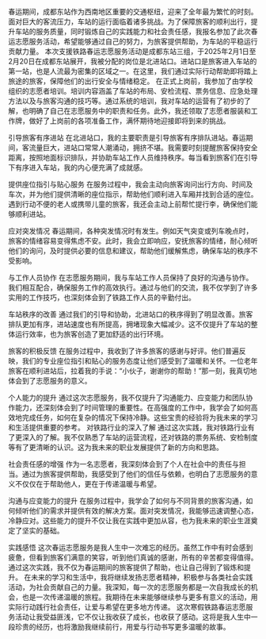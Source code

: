 春运期间，成都东站作为西南地区重要的交通枢纽，迎来了全年最为繁忙的时刻。面对巨大的客流压力，车站的运行面临着诸多挑战。为了保障旅客的顺利出行，提升车站的服务质量，同时锻炼自己的实践能力和社会责任感，我报名参加了此次春运志愿服务活动，希望能够通过自己的努力，为旅客提供帮助，为车站的平稳运行贡献力量。
本次支援铁路春运志愿服务活动是成都东站三组，于2025年2月1日至2月20日在成都东站展开，我被分配的岗位是北进站口。进站口是旅客进入车站的第一站，也是人流最为密集的区域之一。在这里，我们通过实际行动帮助即将踏上旅途的旅客，保障他们的出行安全与情绪稳定。
在正式上岗前，我参加了由学校组织的志愿者培训。培训内容涵盖了车站的布局、安检流程、票务信息、应急处理方法以及与旅客沟通的技巧等。通过系统的培训，我对车站的运营有了初步的了解，也明确了自己在志愿服务中的职责和任务。此外，我还领取了志愿者服装和工作牌，做好了上岗前的各项准备工作，满怀期待地迎接即将到来的挑战。

引导旅客有序进站
在北进站口，我的主要职责是引导旅客有序排队进站。春运期间，客流量巨大，进站口常常人潮涌动，拥挤不堪。我需要时刻提醒旅客保持安全距离，按照地面标识排队，并协助车站工作人员维持秩序。每当看到旅客们在引导下有序进入车站，我的内心便充满了成就感。

提供座位指引与贴心服务
在服务过程中，我会主动向旅客询问出行方向、时间及车次，并为他们提供清晰的座位指示，帮助他们顺利进入车厢并找到合适的座位。遇到行动不便的老人或携带儿童的旅客，我还会主动上前帮忙提行李，确保他们能够顺利进站。

应对突发情况
春运期间，各种突发情况时有发生。例如天气突变或列车晚点时，旅客的情绪容易变得焦虑不安。此时，我会立即响应，安抚旅客的情绪，耐心倾听他们的询问，及时提供必要的信息和建议，帮助他们缓解焦虑，确保车站的秩序不受影响。

与工作人员协作
在志愿服务期间，我与车站工作人员保持了良好的沟通与协作。我们相互配合，确保服务工作的高效执行。通过与他们的交流，我不仅学到了许多实用的工作技巧，也深刻体会到了铁路工作人员的辛勤付出。

车站秩序的改善
通过我们的引导和协助，北进站口的秩序得到了明显改善。旅客排队更加有序，进站速度也有所提高，拥堵现象大幅减少。这不仅提升了车站的整体运行效率，也为旅客创造了更加舒适的出行环境。

旅客的积极反馈
在服务过程中，我收到了许多旅客的感谢与好评。他们普遍反映，我们的专业座位指引和贴心的服务态度让他们感受到了温暖和关怀。一位老年旅客在顺利进站后，拉着我的手说：“小伙子，谢谢你的帮助！”那一刻，我真切地体会到了志愿服务的意义。

个人能力的提升
通过这次志愿服务，我不仅提升了沟通能力、应变能力和团队协作能力，还深刻体会到了时间管理的重要性。在高强度的工作中，我学会了如何高效地完成任务，如何在复杂的情况下保持冷静。这些宝贵的经验将为我未来的学习和生活提供重要的参考。
对铁路行业的深入了解
通过这次实践，我对铁路行业有了更深入的了解。我不仅熟悉了车站的运营流程，还对铁路的票务系统、安检制度等有了更清晰的认识。这为我未来的职业发展提供了新的方向和思路。

社会责任感的增强
作为一名志愿者，我深刻体会到了个人在社会中的责任与担当。通过为旅客提供帮助，我感受到了他们的信任与依赖，也明白了志愿服务的意义不仅仅在于帮助他人，更在于传递温暖与希望。

沟通与应变能力的提升
在服务过程中，我学会了如何与不同背景的旅客沟通，如何倾听他们的需求并提供有效的解决方案。面对突发情况，我能够迅速调整心态，冷静应对。这些能力的提升不仅让我在实践中更加从容，也为我未来的职业生涯奠定了坚实的基础。

实践感悟
这次春运志愿服务是我人生中一次难忘的经历。虽然工作中有时会感到疲惫，但看到旅客们满意的笑容，听到他们真诚的感谢，所有的辛苦都变得值得。通过这次实践，我不仅为春运期间的旅客提供了帮助，也让自己得到了锻炼和提升。
在未来的学习和生活中，我将继续发扬志愿者精神，积极参与各类社会实践活动，为社会贡献自己的力量。我深知，每一次的志愿服务都是一次自我成长的机会，也是一次传递温暖的旅程。我期待在未来能够继续参与更多有意义的活动，用实际行动践行社会责任，让爱与希望在更多地方传递。
这次寒假铁路春运志愿服务活动让我受益匪浅，它不仅让我收获了成长，也收获了感动。这将是我人生中一段珍贵的经历，也将激励我继续前行，用爱与行动书写更多温暖的故事。